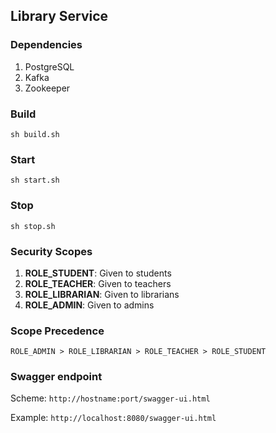 ## Library Service

### Dependencies
1. PostgreSQL
2. Kafka
3. Zookeeper

### Build
`sh build.sh`
### Start
`sh start.sh`
### Stop
`sh stop.sh`

### Security Scopes
1. **ROLE_STUDENT**: Given to students
2. **ROLE_TEACHER**: Given to teachers
3. **ROLE_LIBRARIAN**: Given to librarians
4. **ROLE_ADMIN**: Given to admins

### Scope Precedence
`ROLE_ADMIN > ROLE_LIBRARIAN > ROLE_TEACHER > ROLE_STUDENT`

### Swagger endpoint
Scheme: `http://hostname:port/swagger-ui.html`

Example: `http://localhost:8080/swagger-ui.html`